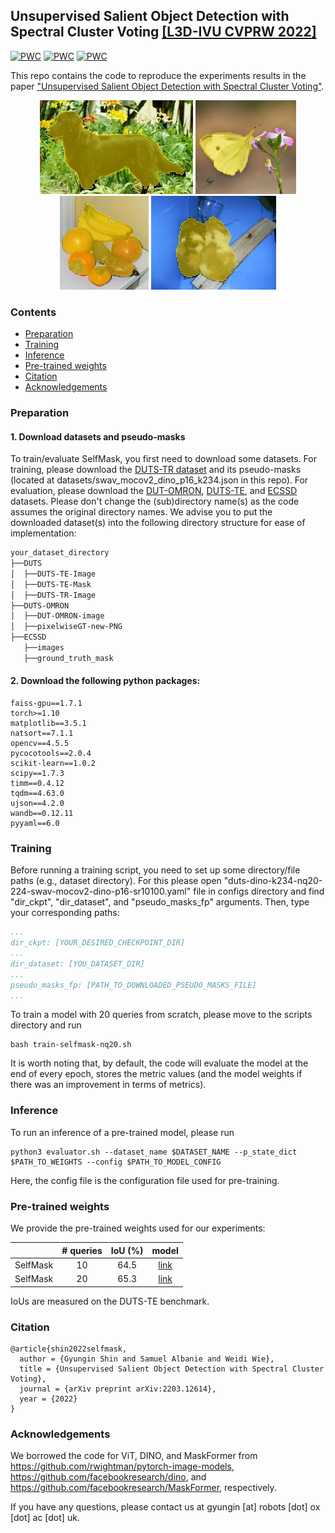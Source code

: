 ## Unsupervised Salient Object Detection with Spectral Cluster Voting [[L3D-IVU CVPRW 2022]](https://sites.google.com/view/l3d-ivu/)
[![PWC](https://img.shields.io/endpoint.svg?url=https://paperswithcode.com/badge/unsupervised-salient-object-detection-with/unsupervised-saliency-detection-on-dut-omron)](https://paperswithcode.com/sota/unsupervised-saliency-detection-on-dut-omron?p=unsupervised-salient-object-detection-with)
[![PWC](https://img.shields.io/endpoint.svg?url=https://paperswithcode.com/badge/unsupervised-salient-object-detection-with/unsupervised-saliency-detection-on-duts)](https://paperswithcode.com/sota/unsupervised-saliency-detection-on-duts?p=unsupervised-salient-object-detection-with)
[![PWC](https://img.shields.io/endpoint.svg?url=https://paperswithcode.com/badge/unsupervised-salient-object-detection-with/unsupervised-saliency-detection-on-ecssd)](https://paperswithcode.com/sota/unsupervised-saliency-detection-on-ecssd?p=unsupervised-salient-object-detection-with)

This repo contains the code to reproduce the experiments results in the paper ["Unsupervised Salient Object Detection with Spectral Cluster Voting"](https://arxiv.org/pdf/2203.12614.pdf).

<p align="middle">
  <img src="src/0053_selfmask.jpg" height="150">
  <img src="src/ILSVRC2012_test_00005309_selfmask.jpg" height="150">
  <img src="src/ILSVRC2012_test_00040725_selfmask.jpg" height="150">
  <img src="src/ILSVRC2012_test_00085874_selfmask.jpg" height="150">
</p>

### Contents
* [Preparation](#preparation)
* [Training](#training)
* [Inference](#inference)
* [Pre-trained weights](#pre-trained-weights)
* [Citation](#citation)
* [Acknowledgements](#acknowledgements)

### Preparation
#### 1. Download datasets and pseudo-masks
To train/evaluate SelfMask, you first need to download some datasets.
For training, please download the [DUTS-TR dataset](http://saliencydetection.net/duts/download/DUTS-TR.zip) and its pseudo-masks (located at datasets/swav_mocov2_dino_p16_k234.json in this repo).
For evaluation, please download the [DUT-OMRON](http://saliencydetection.net/dut-omron/#org96c3bab), [DUTS-TE](http://saliencydetection.net/duts/download/DUTS-TE.zip), and [ECSSD](https://www.cse.cuhk.edu.hk/leojia/projects/hsaliency/dataset.html) datasets.
Please don't change the (sub)directory name(s) as the code assumes the original directory names.
We advise you to put the downloaded dataset(s) into the following directory structure for ease of implementation:
```bash
your_dataset_directory
├──DUTS
│  ├──DUTS-TE-Image
│  ├──DUTS-TE-Mask
│  ├──DUTS-TR-Image
├──DUTS-OMRON
│  ├──DUT-OMRON-image
│  ├──pixelwiseGT-new-PNG
├──ECSSD
   ├──images
   ├──ground_truth_mask

```

#### 2. Download the following python packages:
```
faiss-gpu==1.7.1
torch>=1.10
matplotlib==3.5.1
natsort==7.1.1
opencv==4.5.5
pycocotools==2.0.4
scikit-learn==1.0.2
scipy==1.7.3
timm==0.4.12
tqdm==4.63.0
ujson==4.2.0
wandb==0.12.11
pyyaml==6.0
```

### Training
Before running a training script, you need to set up some directory/file paths (e.g., dataset directory). For this please
open "duts-dino-k234-nq20-224-swav-mocov2-dino-p16-sr10100.yaml" file in configs directory and find "dir_ckpt", "dir_dataset", and "pseudo_masks_fp" arguments.
Then, type your corresponding paths:

```yaml
...
dir_ckpt: [YOUR_DESIRED_CHECKPOINT_DIR]
...
dir_dataset: [YOU_DATASET_DIR]
...
pseudo_masks_fp: [PATH_TO_DOWNLOADED_PSEUDO_MASKS_FILE]
...
```

To train a model with 20 queries from scratch, please move to the scripts directory and run
```shell
bash train-selfmask-nq20.sh
```
It is worth noting that, by default, the code will evaluate the model at the end of every epoch, stores the metric values (and the model weights if there was an improvement in terms of metrics).

### Inference
To run an inference of a pre-trained model, please run
```shell
python3 evaluator.sh --dataset_name $DATASET_NAME --p_state_dict $PATH_TO_WEIGHTS --config $PATH_TO_MODEL_CONFIG
```
Here, the config file is the configuration file used for pre-training.

### Pre-trained weights
We provide the pre-trained weights used for our experiments:

&nbsp;|# queries|IoU (%)|model|
:---:|:---:|:---:|:---:
SelfMask|10|64.5|[link](https://github.com/NoelShin/selfmask/releases/download/v1.0.0/selfmask_nq10.pt)
SelfMask|20|65.3|[link](https://github.com/NoelShin/selfmask/releases/download/v1.0.0/selfmask_nq20.pt)

IoUs are measured on the DUTS-TE benchmark.

### Citation
```
@article{shin2022selfmask,    
  author = {Gyungin Shin and Samuel Albanie and Weidi Wie},
  title = {Unsupervised Salient Object Detection with Spectral Cluster Voting},
  journal = {arXiv preprint arXiv:2203.12614},
  year = {2022}
}
```

### Acknowledgements
We borrowed the code for ViT, DINO, and MaskFormer from https://github.com/rwightman/pytorch-image-models, https://github.com/facebookresearch/dino, and https://github.com/facebookresearch/MaskFormer, respectively.

If you have any questions, please contact us at gyungin [at] robots [dot] ox [dot] ac [dot] uk.
